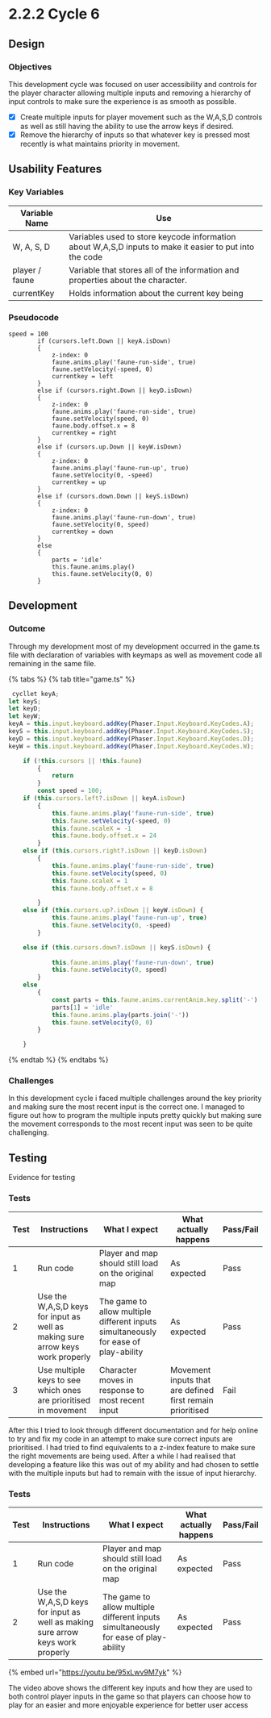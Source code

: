 # 2.2.2 Cycle 6

## Design

### Objectives

This development cycle was focused on user accessibility and controls for the player character allowing multiple inputs and removing a hierarchy of input controls to make sure the experience is as smooth as possible.&#x20;

* [x] Create multiple inputs for player movement such as the W,A,S,D controls as well as still having the ability to use the arrow keys if desired.
* [x] Remove the hierarchy of inputs so that whatever key is pressed most recently is what maintains priority in movement.

## Usability Features

### Key Variables

| Variable Name  | Use                                                                                                     |
| -------------- | ------------------------------------------------------------------------------------------------------- |
| W, A, S, D     | Variables used to store keycode information about W,A,S,D inputs to make it easier to put into the code |
| player / faune | Variable that stores all of the information and properties about the character.                         |
| currentKey     | Holds information about the current key being                                                           |

### Pseudocode

```
speed = 100
        if (cursors.left.Down || keyA.isDown)
        {
            z-index: 0
            faune.anims.play('faune-run-side', true)
            faune.setVelocity(-speed, 0)
            currentkey = left
        }
        else if (cursors.right.Down || keyD.isDown)
        {
            z-index: 0
            faune.anims.play('faune-run-side', true)
            faune.setVelocity(speed, 0)
            faune.body.offset.x = 8
            currentkey = right
        }
        else if (cursors.up.Down || keyW.isDown)
        {
            z-index: 0
            faune.anims.play('faune-run-up', true)
            faune.setVelocity(0, -speed) 
            currentkey = up
        }
        else if (cursors.down.Down || keyS.isDown)
        {
            z-index: 0
            faune.anims.play('faune-run-down', true)
            faune.setVelocity(0, speed)
            currentkey = down
        }
        else
        {
            parts = 'idle'
            this.faune.anims.play()
            this.faune.setVelocity(0, 0)
        }
```

## Development

### Outcome

Through my development most of my development occurred in the game.ts file with declaration of variables with keymaps as well as movement code all remaining in the same file.

{% tabs %}
{% tab title="game.ts" %}
```typescript
 cycllet keyA;
let keyS;
let keyD;
let keyW;
keyA = this.input.keyboard.addKey(Phaser.Input.Keyboard.KeyCodes.A);
keyS = this.input.keyboard.addKey(Phaser.Input.Keyboard.KeyCodes.S);
keyD = this.input.keyboard.addKey(Phaser.Input.Keyboard.KeyCodes.D);
keyW = this.input.keyboard.addKey(Phaser.Input.Keyboard.KeyCodes.W);

    if (!this.cursors || !this.faune)
        {
            return
        }
        const speed = 100;
    if (this.cursors.left?.isDown || keyA.isDown)
        {
            this.faune.anims.play('faune-run-side', true)
            this.faune.setVelocity(-speed, 0)
            this.faune.scaleX = -1
            this.faune.body.offset.x = 24
        }
    else if (this.cursors.right?.isDown || keyD.isDown)
        {
            this.faune.anims.play('faune-run-side', true)
            this.faune.setVelocity(speed, 0)
            this.faune.scaleX = 1
            this.faune.body.offset.x = 8

        }
    else if (this.cursors.up?.isDown || keyW.isDown) {
            this.faune.anims.play('faune-run-up', true)
            this.faune.setVelocity(0, -speed)
        }

    else if (this.cursors.down?.isDown || keyS.isDown) {
            
            this.faune.anims.play('faune-run-down', true)
            this.faune.setVelocity(0, speed)
        }
    else
        {
            const parts = this.faune.anims.currentAnim.key.split('-')
            parts[1] = 'idle'
            this.faune.anims.play(parts.join('-'))
            this.faune.setVelocity(0, 0)
        }

    }
```
{% endtab %}
{% endtabs %}

### Challenges

In this development cycle i faced multiple challenges around the key priority and making sure the most recent input is the correct one. I managed to figure out how to program the multiple inputs pretty quickly but making sure the movement corresponds to the most recent input was seen to be quite challenging.&#x20;

## Testing

Evidence for testing

### Tests

| Test | Instructions                                                                   | What I expect                                                                         | What actually happens                                     | Pass/Fail |
| ---- | ------------------------------------------------------------------------------ | ------------------------------------------------------------------------------------- | --------------------------------------------------------- | --------- |
| 1    | Run code                                                                       | Player and map should still load on the original map                                  | As expected                                               | Pass      |
| 2    | Use the W,A,S,D keys for input as well as making sure arrow keys work properly | The game to allow multiple different inputs simultaneously for ease of play-ability   | As expected                                               | Pass      |
| 3    | Use multiple keys to see which ones are prioritised in movement                | Character moves in response to most recent input                                      | Movement inputs that are defined first remain prioritised | Fail      |

After this I tried to look through different documentation and for help online to try and fix my code in an attempt to make sure correct inputs are prioritised. I had tried to find equivalents to a z-index feature to make sure the right movements are being used. After a while I had realised that developing a feature like this was out of my ability and had chosen to settle with the multiple inputs but had to remain with the issue of input hierarchy.&#x20;

### Tests

| Test | Instructions                                                                   | What I expect                                                                         | What actually happens | Pass/Fail |
| ---- | ------------------------------------------------------------------------------ | ------------------------------------------------------------------------------------- | --------------------- | --------- |
| 1    | Run code                                                                       | Player and map should still load on the original map                                  | As expected           | Pass      |
| 2    | Use the W,A,S,D keys for input as well as making sure arrow keys work properly | The game to allow multiple different inputs simultaneously for ease of play-ability   | As expected           | Pass      |

{% embed url="https://youtu.be/95xLwv9M7yk" %}

The video above shows the different key inputs and how they are used to both control player inputs in the game so that players can choose how to play for an easier and more enjoyable experience for better user access
